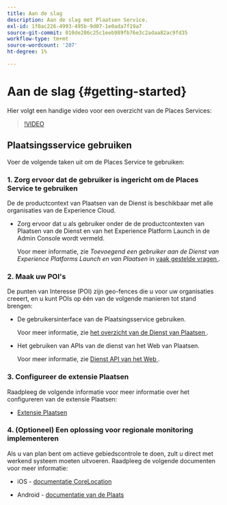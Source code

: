 ```yaml
---
title: Aan de slag
description: Aan de slag met Plaatsen Service.
exl-id: 1f0ac226-4993-495b-9d07-1e0ada7f19a7
source-git-commit: 010de286c25c1eeb989fb76e3c2adaa82ac9fd35
workflow-type: tm+mt
source-wordcount: '207'
ht-degree: 1%

---
```


# Aan de slag {#getting-started}

Hier volgt een handige video voor een overzicht van de Places Services:

<!--
Test of different youtube link for exl
-->

>[!VIDEO](https://video.tv.adobe.com/v/41647)

## Plaatsingsservice gebruiken

Voer de volgende taken uit om de Places Service te gebruiken:

### 1. Zorg ervoor dat de gebruiker is ingericht om de Places Service te gebruiken

De de productcontext van Plaatsen van de Dienst is beschikbaar met alle organisaties van de Experience Cloud.

* Zorg ervoor dat u als gebruiker onder de de productcontexten van Plaatsen van de Dienst en van het Experience Platform Launch in de Admin Console wordt vermeld.

  Voor meer informatie, zie *Toevoegend een gebruiker aan de Dienst van Experience Platforms Launch en van Plaatsen* in [ vaak gestelde vragen ](/help/places-gain-access.md).


### 2. Maak uw POI&#39;s

De punten van Interesse (POI) zijn geo-fences die u voor uw organisaties creeert, en u kunt POIs op één van de volgende manieren tot stand brengen:

* De gebruikersinterface van de Plaatsingsservice gebruiken.

  Voor meer informatie, zie [ het overzicht van de Dienst van Plaatsen ](/help/poi-mgmt-ui/poi-mgmt-ui-overview.md).

* Het gebruiken van APIs van de dienst van het Web van Plaatsen.

  Voor meer informatie, zie [ Dienst API van het Web ](/help/web-service-api/places-web-services.md).


### 3. Configureer de extensie Plaatsen

Raadpleeg de volgende informatie voor meer informatie over het configureren van de extensie Plaatsen:

* [Extensie Plaatsen](/help/places-ext-aep-sdks/places-extension/places-extension.md)

### 4. (Optioneel) Een oplossing voor regionale monitoring implementeren

Als u van plan bent om actieve gebiedscontrole te doen, zult u direct met werkend systeem moeten uitvoeren. Raadpleeg de volgende documenten voor meer informatie:

* iOS - [ documentatie CoreLocation ](https://developer.apple.com/documentation/corelocation/monitoring_the_user_s_proximity_to_geographic_regions)

* Android - [ documentatie van de Plaats ](https://developer.android.com/training/location/geofencing)